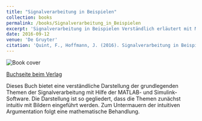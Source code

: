 ```yaml
---
title: "Signalverarbeitung in Beispielen"
collection: books
permalink: /books/Signalverarbeitung_in_Beispielen
excerpt: 'Signalverarbeitung in Beispielen Verständlich erläutert mit Matlab und Simulink.'
date: 2016-09-12
venue: 'De Gruyter'
citation: 'Quint, F., Hoffmann, J. (2016). Signalverarbeitung in Beispielen: Verständlich erläutert mit Matlab und Simulink. Germany: De Gruyter.'
---
```


![Book cover](/josef/images/books/2016-09-12-Signalverarbeitung_in_Beispielen.png)

[Buchseite beim Verlag](https://www.degruyter.com/view/title/518577)

Dieses Buch bietet eine verständliche Darstellung der grundlegenden Themen der Signalverarbeitung mit Hilfe der
 MATLAB- und Simulink-Software. Die Darstellung ist so gegliedert, dass die Themen zunächst intuitiv mit Bildern 
 eingeführt werden. Zum Untermauern der intuitiven Argumentation folgt eine mathematische Behandlung.
